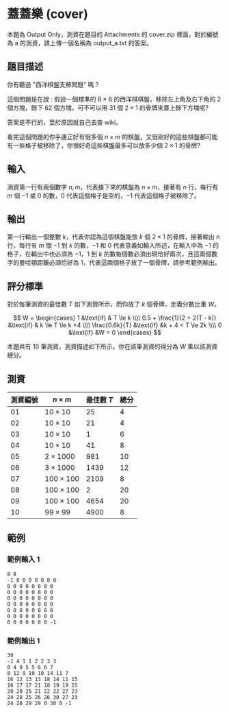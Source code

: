 # 蓋蓋樂 (cover)
本題為 Output Only，測資在題目的 Attachments 的 cover.zip 裡面，對於編號為 a 的測資，請上傳一個名稱為 output_a.txt 的答案。
## 題目描述
你有聽過 "西洋棋盤支解問題" 嗎 ?

這個問題是在說 : 假設一個標準的 $8\times8$ 的西洋棋棋盤，移除左上角及右下角的 $2$ 個方塊，餘下 $62$ 個方塊。可不可以用 $31$ 個 $2 \times 1$ 的骨牌來蓋上餘下方塊呢?

答案是不行的，至於原因就自己去查 wiki。

看完這個問題的你手邊正好有很多個 $n \times m$ 的棋盤，又很剛好的這些棋盤都可能有一些格子被移除了，你很好奇這些棋盤最多可以放多少個 $2 \times 1$ 的骨牌?

## 輸入
測資第一行有兩個數字 $n, m$，代表接下來的棋盤為 $n \times m$，接著有 $n$ 行，每行有 $m$ 個 $-1$ 或 $0$ 的數，$0$ 代表這個格子是空的，$-1$ 代表這個格子被移除了。

## 輸出
第一行輸出一個整數 $k$，代表你認為這個棋盤能放 $k$ 個 $2 \times 1$ 的骨牌，接著輸出 $n$ 行，每行有 $m$ 個 $-1$ 到 $k$ 的數，$-1$ 和 $0$ 代表意義如輸入所述，在輸入中為 $-1$ 的格子，在輸出中也必須為 $-1$，$1$ 到 $k$ 的數每個數必須出現恰好兩次，且這兩個數字的曼哈頓距離必須恰好為 1，代表這兩個格子放了一個骨牌，請參考範例輸出。



## 評分標準
對於每筆測資的最佳數 $T$ 如下測資所示，而你放了 $k$ 個骨牌，定義分數比重 $W$。

$$
W =
\begin{cases}
1   &\text{if} & T \le k \\\\
0.5 + \frac{1}{2 + 2(T - k)}   &\text{if} & k \le T \le k +4 \\\\
\frac{0.6k}{T} &\text{if} &k + 4 < T \le 2k \\\\
0 &\text{if} &W = 0
\end{cases}
$$

本題共有 $10$ 筆測資，測資描述如下所示。你在該筆測資的得分為 $W$ 乘以該測資總分。

<div style="page-break-after: always"></div>

## 測資


| 測資編號 | $n \times m$     | 最佳數 $T$ | 總分 |
| -------- | --------- | ----- | ---- |
| $01$        | $10 \times 10$   | $25$    | $4$    |
| $02$        | $10 \times 10$   | $21$    | $4$    |
| $03$        | $10 \times 10$   | $1$     | $6$    |
| $04$        | $10 \times 10$   | $41$    | $8$    |
| $05$        | $2 \times 1000$  | $981$   | $10$   |
| $06$        | $3 \times 1000$  | $1439$  | $12$   |
| $07$        | $100 \times 100$ | $2109$  | $8$    |
| $08$        | $100 \times 100$ | $2$     | $20$   |
| $09$        | $100 \times 100$ | $4654$  | $20$   |
| $10$       | $99 \times 99$   | $4900$  | $8$    |


## 範例


### 範例輸入 1
```
8 8
-1 0 0 0 0 0 0 0
0 0 0 0 0 0 0 0
0 0 0 0 0 0 0 0
0 0 0 0 0 0 0 0
0 0 0 0 0 0 0 0
0 0 0 0 0 0 0 0
0 0 0 0 0 0 0 0
0 0 0 0 0 0 0 -1
```

### 範例輸出 1
```
30
-1 4 1 1 2 2 3 3
8 4 9 5 5 6 6 7
8 12 9 10 10 14 11 7
16 12 13 13 18 14 11 15
16 17 17 21 18 19 19 15
20 20 25 21 22 22 27 23
24 28 25 26 26 30 27 23
24 28 29 29 0 30 0 -1
```
